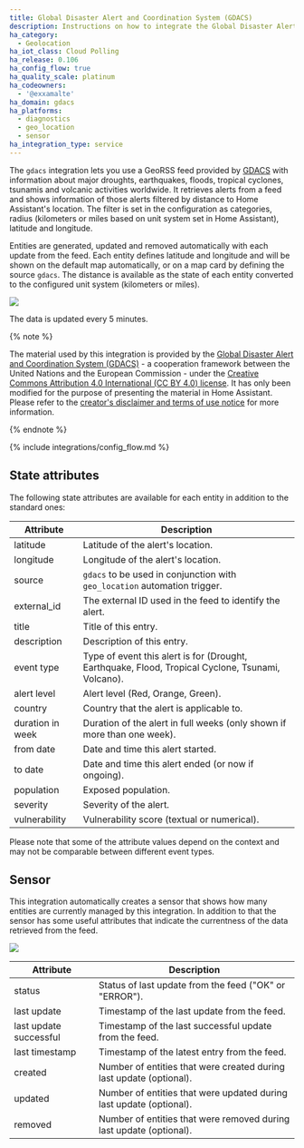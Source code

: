 ```yaml
---
title: Global Disaster Alert and Coordination System (GDACS)
description: Instructions on how to integrate the Global Disaster Alert and Coordination System (GDACS) feed into Home Assistant.
ha_category:
  - Geolocation
ha_iot_class: Cloud Polling
ha_release: 0.106
ha_config_flow: true
ha_quality_scale: platinum
ha_codeowners:
  - '@exxamalte'
ha_domain: gdacs
ha_platforms:
  - diagnostics
  - geo_location
  - sensor
ha_integration_type: service
---
```


The `gdacs` integration lets you use a GeoRSS feed provided by [GDACS](https://www.gdacs.org/) with information about major droughts, earthquakes, floods, tropical cyclones, tsunamis and volcanic activities worldwide.
It retrieves alerts from a feed and shows information of those alerts filtered by distance to Home Assistant's location.
The filter is set in the configuration as categories, radius (kilometers or miles based on unit system set in Home Assistant), latitude and longitude.

Entities are generated, updated and removed automatically with each update from the feed. Each entity defines latitude and longitude and will be shown on the default map automatically, or on a map card by defining the source `gdacs`. The distance is available as the state of each entity converted to the configured unit system (kilometers or miles).

<p class='img'>
  <img src='/images/screenshots/gdacs-alerts-feed-map.png' />
</p>

The data is updated every 5 minutes.

{% note %}

The material used by this integration is provided by the [Global Disaster Alert and Coordination System (GDACS)](https://www.gdacs.org/) - a cooperation framework between the United Nations and the European Commission - under the [Creative Commons Attribution 4.0 International (CC BY 4.0) license](https://creativecommons.org/licenses/by/4.0/).
It has only been modified for the purpose of presenting the material in Home Assistant.
Please refer to the [creator's disclaimer and terms of use notice](https://www.gdacs.org/About/termofuse.aspx) for more information.

{% endnote %}

{% include integrations/config_flow.md %}

## State attributes

The following state attributes are available for each entity in addition to the standard ones:

| Attribute        | Description |
|------------------|-------------|
| latitude         | Latitude of the alert's location. |
| longitude        | Longitude of the alert's location. |
| source           | `gdacs` to be used in conjunction with `geo_location` automation trigger. |
| external_id      | The external ID used in the feed to identify the alert. |
| title            | Title of this entry. |
| description      | Description of this entry. |
| event type       | Type of event this alert is for (Drought, Earthquake, Flood, Tropical Cyclone, Tsunami, Volcano). |
| alert level      | Alert level (Red, Orange, Green). |
| country          | Country that the alert is applicable to. |
| duration in week | Duration of the alert in full weeks (only shown if more than one week). |
| from date        | Date and time this alert started. |
| to date          | Date and time this alert ended (or now if ongoing). |
| population       | Exposed population. |
| severity         | Severity of the alert. |
| vulnerability    | Vulnerability score (textual or numerical). |

Please note that some of the attribute values depend on the context and may not
be comparable between different event types.

## Sensor

This integration automatically creates a sensor that shows how many entities
are currently managed by this integration. In addition to that the sensor has
some useful attributes that indicate the currentness of the data retrieved
from the feed.

<p class='img'>
  <img src='/images/screenshots/gdacs-alerts-sensor.png' />
</p>

| Attribute              | Description |
|------------------------|-------------|
| status                 | Status of last update from the feed ("OK" or "ERROR").  |
| last update            | Timestamp of the last update from the feed.  |
| last update successful | Timestamp of the last successful update from the feed.  |
| last timestamp         | Timestamp of the latest entry from the feed.  |
| created                | Number of entities that were created during last update (optional).  |
| updated                | Number of entities that were updated during last update (optional).  |
| removed                | Number of entities that were removed during last update (optional).  |
